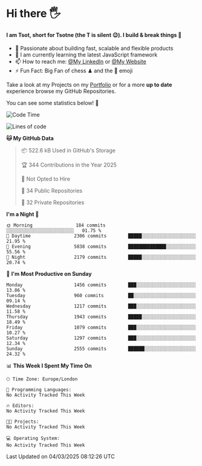 # Hi there :raised_hand_with_fingers_splayed:
#### I am Tsot, short for Tsotne (the T is silent :wink:). I build & break things :space_invader:
- :telescope: Passionate about building fast, scalable and flexible products
- :seedling: I am currently learning the latest JavaScript framework 
- :mailbox: How to reach me: [@My LinkedIn](https://www.linkedin.com/in/tsotne-gvadzabia/) or [@My Website](https://tsotne.co.uk/contact)
- :zap: Fun Fact: Big Fan of chess ♟ and the 👾 emoji

Take a look at my Projects on my [Portfolio](https://tsotne.co.uk/) or for a more **up to date** experience browse my GitHub Repositories.

You can see some statistics below! :space_invader:
<!--START_SECTION:waka-->
![Code Time](http://img.shields.io/badge/Code%20Time-761%20hrs%202%20mins-blue)

![Lines of code](https://img.shields.io/badge/From%20Hello%20World%20I%27ve%20Written-7.3%20million%20lines%20of%20code-blue)

**🐱 My GitHub Data** 

> 📦 522.6 kB Used in GitHub's Storage 
 > 
> 🏆 344 Contributions in the Year 2025
 > 
> 🚫 Not Opted to Hire
 > 
> 📜 34 Public Repositories 
 > 
> 🔑 32 Private Repositories 
 > 
**I'm a Night 🦉** 

```text
🌞 Morning                184 commits         ░░░░░░░░░░░░░░░░░░░░░░░░░   01.75 % 
🌆 Daytime                2306 commits        █████░░░░░░░░░░░░░░░░░░░░   21.95 % 
🌃 Evening                5838 commits        ██████████████░░░░░░░░░░░   55.56 % 
🌙 Night                  2179 commits        █████░░░░░░░░░░░░░░░░░░░░   20.74 % 
```
📅 **I'm Most Productive on Sunday** 

```text
Monday                   1456 commits        ███░░░░░░░░░░░░░░░░░░░░░░   13.86 % 
Tuesday                  960 commits         ██░░░░░░░░░░░░░░░░░░░░░░░   09.14 % 
Wednesday                1217 commits        ███░░░░░░░░░░░░░░░░░░░░░░   11.58 % 
Thursday                 1943 commits        █████░░░░░░░░░░░░░░░░░░░░   18.49 % 
Friday                   1079 commits        ███░░░░░░░░░░░░░░░░░░░░░░   10.27 % 
Saturday                 1297 commits        ███░░░░░░░░░░░░░░░░░░░░░░   12.34 % 
Sunday                   2555 commits        ██████░░░░░░░░░░░░░░░░░░░   24.32 % 
```


📊 **This Week I Spent My Time On** 

```text
🕑︎ Time Zone: Europe/London

💬 Programming Languages: 
No Activity Tracked This Week

🔥 Editors: 
No Activity Tracked This Week

🐱‍💻 Projects: 
No Activity Tracked This Week

💻 Operating System: 
No Activity Tracked This Week
```


 Last Updated on 04/03/2025 08:12:26 UTC
<!--END_SECTION:waka-->
